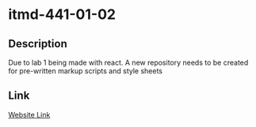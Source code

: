 # itmd-441-01-02

## Description
Due to lab 1 being made with react. A new repository needs to be created for pre-written markup scripts and style sheets

## Link
[Website Link](https://tayomide.github.io/itmd-441-01-02/)